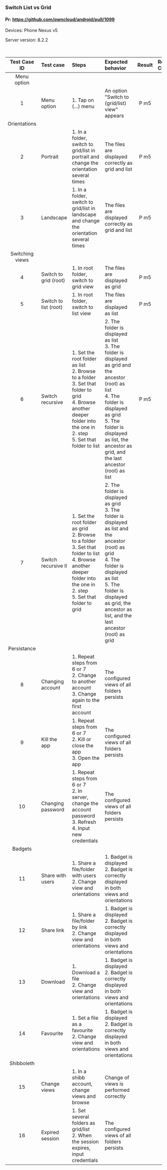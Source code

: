 ### Switch List vs Grid

#### Pr: https://github.com/owncloud/android/pull/1099

Devices: Phone Nexus v5

Server version: 8.2.2

<br>

Test Case ID | Test case   | Steps| Expected behavior | Result | Related Comments
|:----:|:------------- |:-------------|:------------|:-------------:|:----------
Menu option|
1|Menu option|1. Tap on (...) menu| An option "Switch to (grid/list) view" appears| P m5
Orientations| 
2|Portrait| 1. In a folder, switch to grid/list in portrait and change the orientation several times|The files are displayed correctly as grid and list|P m5
3|Landscape| 1. In a folder, switch to grid/list in landscape and change the orientation several times|The files are displayed correctly as grid and list|P m5
Switching views|
4|Switch to grid (root)| 1. In root folder, switch to grid view |The files are displayed as grid|P m5
5|Switch to list (root)| 1. In root folder, switch to list view |The files are displayed as list|P m5
6|Switch recursive| 1. Set the root folder as list<br>2. Browse to a folder<br>3. Set that folder to grid<br>4. Browse another deeper folder into the one in 2. step<br>5. Set that folder to list |2. The folder is displayed as list<br> 3. The folder is displayed as grid and the ancestor (root) as list<br>4. The folder is displayed as grid <br>5. The folder is displayed as list, the ancestor as grid, and the last ancestor (root) as list| P m5
7|Switch recursive II| 1. Set the root folder as grid<br>2. Browse to a folder<br>3. Set that folder to list<br>4. Browse another deeper folder into the one in 2. step<br>5. Set that folder to grid |2. The folder is displayed as grid<br> 3. The folder is displayed as list and the ancestor (root) as grid<br>4. The folder is displayed as list <br>5. The folder is displayed as grid, the ancestor as list, and the last ancestor (root) as grid
Persistance|
8|Changing account|1. Repeat steps from 6 or 7<br>2. Change to another account<br>3. Change again to the first account<br>|The configured views of all folders persists 
9|Kill the app|1. Repeat steps from 6 or 7<br>2. Kill or close the app<br>3. Open the app<br>|The configured views of all folders persists 
10|Changing password|1. Repeat steps from 6 or 7<br>2. In server, change the account password<br>3. Refresh<br>4. Input new credentials<br>|The configured views of all folders persists 
Badgets|
11|Share with users|1. Share a file/folder with users<br>2. Change view and orientations<br>|1. Badget is displayed<br>2. Badget is correctly displayed in both views and orientations
12|Share link|1. Share a file/folder by link<br>2. Change view and orientations<br>|1. Badget is displayed<br>2. Badget is correctly displayed in both views and orientations
13|Download|1. Download a file<br>2. Change view and orientations<br>|1. Badget is displayed<br>2. Badget is correctly displayed in both views and orientations
14|Favourite|1. Set a file as a favourite<br>2. Change view and orientations<br>|1. Badget is displayed<br>2. Badget is correctly displayed in both views and orientations
Shibboleth|
15|Change views|1. In a shibb account, change views and browse|Change of views is performed correctly
16|Expired session|1. Set several folders as grid/list<br>2. When the session expires, input credentials|The configured views of all folders persists


